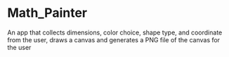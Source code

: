 # Math_Painter
An app that collects dimensions, color choice, shape type, and coordinate from the user, draws a canvas and generates a PNG file of the canvas for the user
